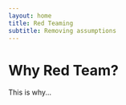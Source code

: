 ```yaml
---
layout: home
title: Red Teaming
subtitle: Removing assumptions
---
```


# Why Red Team?

This is why...
